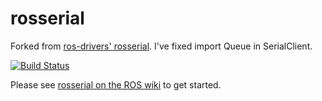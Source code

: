 # rosserial

Forked from [ros-drivers' rosserial](https://github.com/ros-drivers/rosserial). I've fixed import Queue in SerialClient.

[![Build Status](https://travis-ci.org/ros-drivers/rosserial.svg?branch=melodic-devel)](https://travis-ci.org/ros-drivers/rosserial)

Please see [rosserial on the ROS wiki](http://wiki.ros.org/rosserial) to get started.

